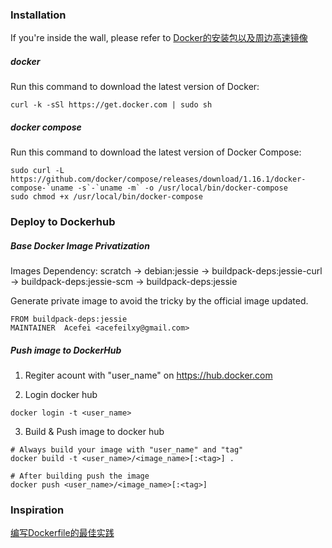
### Installation
If you're inside the wall, please refer to [Docker的安装包以及周边高速镜像](http://get.daocloud.io/#install-docker)

##### docker 
Run this command to download the latest version of Docker:
```
curl -k -sSl https://get.docker.com | sudo sh
```

##### docker compose
Run this command to download the latest version of Docker Compose:
```
sudo curl -L https://github.com/docker/compose/releases/download/1.16.1/docker-compose-`uname -s`-`uname -m` -o /usr/local/bin/docker-compose
sudo chmod +x /usr/local/bin/docker-compose
```

### Deploy to Dockerhub
##### Base Docker Image Privatization
Images Dependency: scratch -> debian:jessie -> buildpack-deps:jessie-curl -> buildpack-deps:jessie-scm -> buildpack-deps:jessie 

Generate private image to avoid the tricky by the official image updated.
```
FROM buildpack-deps:jessie
MAINTAINER  Acefei <acefeilxy@gmail.com>
```

##### Push image to DockerHub
1. Regiter acount with "user_name" on https://hub.docker.com

2. Login docker hub
```
docker login -t <user_name>
```

3. Build & Push image to docker hub
```
# Always build your image with "user_name" and "tag"
docker build -t <user_name>/<image_name>[:<tag>] .

# After building push the image
docker push <user_name>/<image_name>[:<tag>]
```

### Inspiration
[编写Dockerfile的最佳实践](http://cizixs.com/2017/03/28/dockerfile-best-practice)
